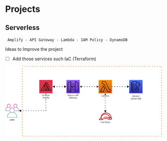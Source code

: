 # Projects

## Serverless

` Amplify - API Gateway - Lambda - IAM Policy - DynamoDB` 

Ideas to Improve the project

- [ ] Add those services such IaC (Terraform)

![](Serverless/Exponent/Serverless.png)